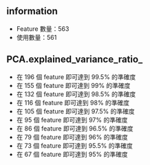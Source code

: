## information
- Feature 數量：563
- 使用數量：561

## PCA.explained_variance_ratio_
- 在 196 個 feature 即可達到 99.5% 的準確度
- 在 155 個 feature 即可達到 99% 的準確度
- 在 132 個 feature 即可達到 98.5% 的準確度
- 在 116 個 feature 即可達到 98% 的準確度
- 在 105 個 feature 即可達到 97.5% 的準確度
- 在 95 個 feature 即可達到 97% 的準確度
- 在 86 個 feature 即可達到 96.5% 的準確度
- 在 79 個 feature 即可達到 96% 的準確度
- 在 73 個 feature 即可達到 95.5% 的準確度
- 在 67 個 feature 即可達到 95% 的準確度